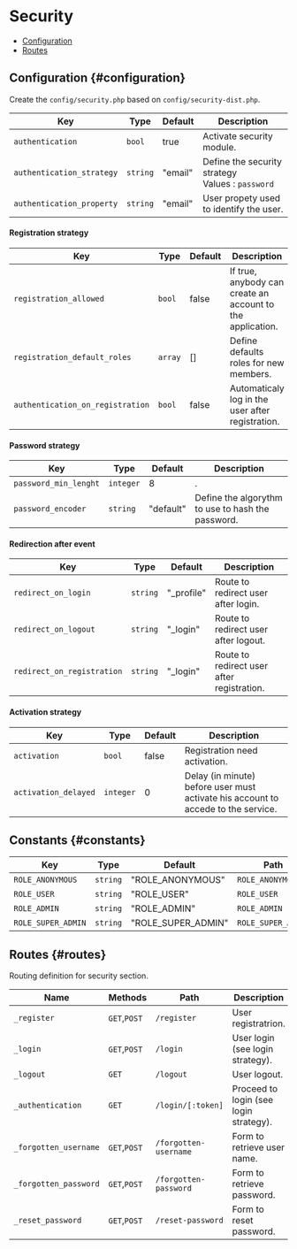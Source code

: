 # Security

- [Configuration](#configuration)
- [Routes](#routes)

## Configuration {#configuration}

Create the `config/security.php` based on `config/security-dist.php`.

|Key|Type|Default|Description|
|--|--|--|--|
|`authentication`|`bool`|true|Activate security module.|
|`authentication_strategy`|`string`|"email"|Define the security strategy<br>Values : `password`|`email`|`2fa`.|
|`authentication_property`|`string`|"email"|User propety used to identify the user.|

#### Registration strategy

|Key|Type|Default|Description|
|--|--|--|--|
|`registration_allowed`|`bool`|false|If true, anybody can create an account to the application.|
|`registration_default_roles`|`array`|[]|Define defaults roles for new members.|
|`authentication_on_registration`|`bool`|false|Automaticaly log in the user after registration.|

#### Password strategy

|Key|Type|Default|Description|
|--|--|--|--|
|`password_min_lenght`|`integer`|8|.|
|`password_encoder`|`string`|"default"|Define the algorythm to use to hash the password.|

#### Redirection after event

|Key|Type|Default|Description|
|--|--|--|--|
|`redirect_on_login`|`string`|"_profile"|Route to redirect user after login.|
|`redirect_on_logout`|`string`|"_login"|Route to redirect user after logout.|
|`redirect_on_registration`|`string`|"_login"|Route to redirect user after registration.|

#### Activation strategy

|Key|Type|Default|Description|
|--|--|--|--|
|`activation`|`bool`|false|Registration need activation.|
|`activation_delayed`|`integer`|0|Delay (in minute) before user must activate his account to accede to the service.|

## Constants {#constants}

|Key|Type|Default|Path|
|--|--|--|--|
|`ROLE_ANONYMOUS`|`string`|"ROLE_ANONYMOUS"|`ROLE_ANONYMOUS`|
|`ROLE_USER`|`string`|"ROLE_USER"|`ROLE_USER`|
|`ROLE_ADMIN`|`string`|"ROLE_ADMIN"|`ROLE_ADMIN`|
|`ROLE_SUPER_ADMIN`|`string`|"ROLE_SUPER_ADMIN"|`ROLE_SUPER_ADMIN`|

## Routes {#routes}

Routing definition for security section.

|Name|Methods|Path|Description|
|--|--|--|--|
|`_register`|`GET`,`POST`|`/register`|User registratrion.|
|`_login`|`GET`,`POST`|`/login`|User login (see login strategy).|
|`_logout`|`GET`|`/logout`|User logout.|
|`_authentication`|`GET`|`/login/[:token]`|Proceed to login (see login strategy).|
|`_forgotten_username`|`GET`,`POST`|`/forgotten-username`|Form to retrieve user name.|
|`_forgotten_password`|`GET`,`POST`|`/forgotten-password`|Form to retrieve password.|
|`_reset_password`|`GET`,`POST`|`/reset-password`|Form to reset password.|
